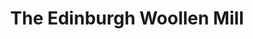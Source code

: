 ---
title: "The Edinburgh Woollen Mill"
url: /bury-st-edmunds/the-edinburgh-woollen-mill/
shop: clothes
---
